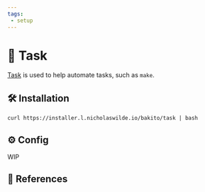 ```yaml
---
tags:
 - setup
---
```

# :key: Task

[Task][1] is used to help automate tasks, such as `make`.

## :hammer_and_wrench: Installation

```shell
curl https://installer.l.nicholaswilde.io/bakito/task | bash
```

## :gear: Config

WIP

## :link: References

[1]: <https://taskfile.dev/>